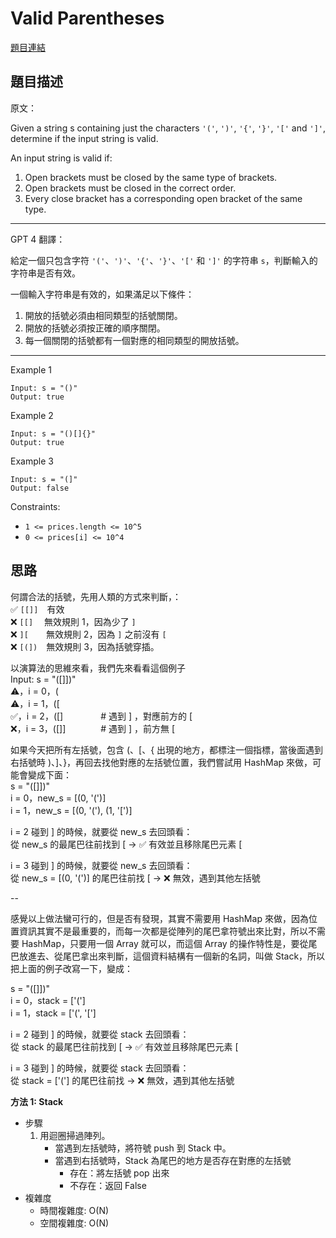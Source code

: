# Valid Parentheses
[題目連結](https://leetcode.com/problems/valid-parentheses/)

## 題目描述
原文：

Given a string s containing just the characters `'('`, `')'`, `'{'`, `'}'`, `'['` and `']'`, determine if the input string is valid.

An input string is valid if:

1. Open brackets must be closed by the same type of brackets.
2. Open brackets must be closed in the correct order.
3. Every close bracket has a corresponding open bracket of the same type.


----

GPT 4 翻譯：

給定一個只包含字符 `'('`、`')'`、`'{'`、`'}'`、`'['` 和 `']'` 的字符串 `s`，判斷輸入的字符串是否有效。

一個輸入字符串是有效的，如果滿足以下條件：

1. 開放的括號必須由相同類型的括號關閉。
2. 開放的括號必須按正確的順序關閉。
3. 每一個關閉的括號都有一個對應的相同類型的開放括號。

----

Example 1
```
Input: s = "()"
Output: true
```

Example 2
```
Input: s = "()[]{}"
Output: true
```

Example 3
```
Input: s = "(]"
Output: false
```

Constraints:

* `1 <= prices.length <= 10^5`
* `0 <= prices[i] <= 10^4`

## 思路

何謂合法的括號，先用人類的方式來判斷，：  
✅ `[[]]`　有效  
❌ `[[]`　 無效規則 1，因為少了 `]`  
❌ `][`　　無效規則 2，因為 `]` 之前沒有 `[`  
❌ `[(])`　無效規則 3，因為括號穿插。  

以演算法的思維來看，我們先來看看這個例子  
Input: s = "([]])"  
⚠️，i = 0，(  
⚠️，i = 1，([  
✅，i = 2，([]　　　　 # 遇到 ] ，對應前方的 [  
❌，i = 3，([]]　　　　# 遇到 ] ，前方無 [  

如果今天把所有左括號，包含 (、[、{ 出現的地方，都標注一個指標，當後面遇到右括號時 )、]、}，再回去找他對應的左括號位置，我們嘗試用 HashMap 來做，可能會變成下面：  
s = "([]])"  
i = 0，new_s = [(0, '(')]  
i = 1，new_s = [(0, '('), (1, '[')]  

i = 2 碰到 ] 的時候，就要從 new_s 去回頭看：  
從 new_s 的最尾巴往前找到 [ -> ✅ 有效並且移除尾巴元素 [  

i = 3 碰到 ] 的時候，就要從 new_s 去回頭看：  
從 new_s = [(0, '(')] 的尾巴往前找 [ -> ❌ 無效，遇到其他左括號

--

感覺以上做法蠻可行的，但是否有發現，其實不需要用 HashMap 來做，因為位置資訊其實不是最重要的，而每一次都是從陣列的尾巴拿符號出來比對，所以不需要 HashMap，只要用一個 Array 就可以，而這個 Array 的操作特性是，要從尾巴放進去、從尾巴拿出來判斷，這個資料結構有一個新的名詞，叫做 Stack，所以把上面的例子改寫一下，變成：

s = "([]])"  
i = 0，stack = ['(']  
i = 1，stack = ['(', '[']  

i = 2 碰到 ] 的時候，就要從 stack 去回頭看：  
從 stack 的最尾巴往前找到 [ -> ✅ 有效並且移除尾巴元素 [  

i = 3 碰到 ] 的時候，就要從 stack 去回頭看：  
從 stack = ['('] 的尾巴往前找 -> ❌ 無效，遇到其他左括號

**方法 1: Stack**

* 步驟
    1. 用迴圈掃過陣列。
        - 當遇到左括號時，將符號 push 到 Stack 中。
        - 當遇到右括號時，Stack 為尾巴的地方是否存在對應的左括號
            - 存在：將左括號 pop 出來
            - 不存在：返回 False
* 複雜度
    * 時間複雜度: O(N)
    * 空間複雜度: O(N)

